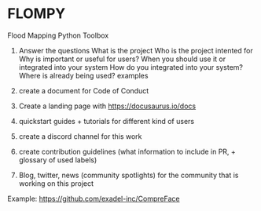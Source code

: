 # FLOMPY
Flood Mapping Python Toolbox

1. Answer the questions
What is the project
Who is the project intented for
Why is important or useful for users?
When you should use it or integrated into your system
How do you integrated into your system?
Where is already being used? examples

2. create a document for Code of Conduct

3. Create a landing page with https://docusaurus.io/docs
4. quickstart guides + tutorials for different kind of users
5. create a discord channel for this work
6. create contribution guidelines (what information to include in PR, + glossary of used labels)
7. Blog, twitter, news (community spotlights) for the community that is working on this project

Example: https://github.com/exadel-inc/CompreFace
